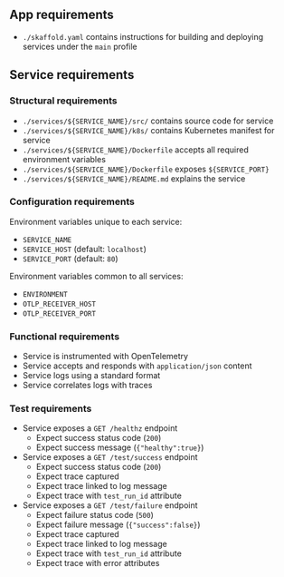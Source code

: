 ## App requirements

- `./skaffold.yaml` contains instructions for building and deploying services under the `main` profile


## Service requirements


### Structural requirements

- `./services/${SERVICE_NAME}/src/` contains source code for service
- `./services/${SERVICE_NAME}/k8s/` contains Kubernetes manifest for service
- `./services/${SERVICE_NAME}/Dockerfile` accepts all required environment variables
- `./services/${SERVICE_NAME}/Dockerfile` exposes `${SERVICE_PORT}`
- `./services/${SERVICE_NAME}/README.md` explains the service


### Configuration requirements

Environment variables unique to each service:

- `SERVICE_NAME`
- `SERVICE_HOST` (default: `localhost`)
- `SERVICE_PORT` (default: `80`)

Environment variables common to all services:

- `ENVIRONMENT`
- `OTLP_RECEIVER_HOST`
- `OTLP_RECEIVER_PORT`


### Functional requirements

- Service is instrumented with OpenTelemetry
- Service accepts and responds with `application/json` content
- Service logs using a standard format
- Service correlates logs with traces


### Test requirements

- Service exposes a `GET /healthz` endpoint
    - Expect success status code (`200`)
    - Expect success message (`{"healthy":true}`)
- Service exposes a `GET /test/success` endpoint
    - Expect success status code (`200`)
    - Expect trace captured
    - Expect trace linked to log message
    - Expect trace with `test_run_id` attribute
- Service exposes a `GET /test/failure` endpoint
    - Expect failure status code (`500`)
    - Expect failure message (`{"success":false}`)
    - Expect trace captured
    - Expect trace linked to log message
    - Expect trace with `test_run_id` attribute
    - Expect trace with error attributes
